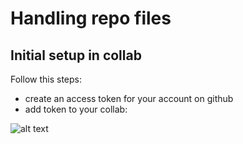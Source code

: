 # Handling repo files
## Initial setup in collab
Follow this steps:
- create an access token for your account on github
- add token to your collab:

![alt text](https://github.com/jadrzy/PythonForMachineLearning/blob/main/images/Token.png)
